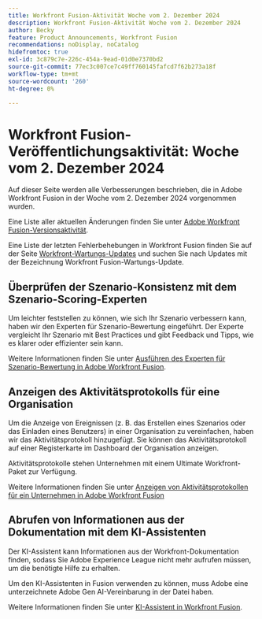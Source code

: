 ```yaml
---
title: Workfront Fusion-Aktivität Woche vom 2. Dezember 2024
description: Workfront Fusion-Aktivität Woche vom 2. Dezember 2024
author: Becky
feature: Product Announcements, Workfront Fusion
recommendations: noDisplay, noCatalog
hidefromtoc: true
exl-id: 3c879c7e-226c-454a-9ead-01d0e7370bd2
source-git-commit: 77ec3c007ce7c49ff760145fafcd7f62b273a18f
workflow-type: tm+mt
source-wordcount: '260'
ht-degree: 0%

---
```


# Workfront Fusion-Veröffentlichungsaktivität: Woche vom 2. Dezember 2024

Auf dieser Seite werden alle Verbesserungen beschrieben, die in Adobe Workfront Fusion in der Woche vom 2. Dezember 2024 vorgenommen wurden.

Eine Liste aller aktuellen Änderungen finden Sie unter [Adobe Workfront Fusion-Versionsaktivität](/help/workfront-fusion/fusion-product-releases/fusion-release-activity.md).

Eine Liste der letzten Fehlerbehebungen in Workfront Fusion finden Sie auf der Seite [Workfront-Wartungs-Updates](https://experienceleague.adobe.com/docs/workfront-known-issues/releases/current-updates.html) und suchen Sie nach Updates mit der Bezeichnung Workfront Fusion-Wartungs-Update.

## Überprüfen der Szenario-Konsistenz mit dem Szenario-Scoring-Experten

Um leichter feststellen zu können, wie sich Ihr Szenario verbessern kann, haben wir den Experten für Szenario-Bewertung eingeführt. Der Experte vergleicht Ihr Szenario mit Best Practices und gibt Feedback und Tipps, wie es klarer oder effizienter sein kann.

Weitere Informationen finden Sie unter [Ausführen des Experten für Szenario-Bewertung in Adobe Workfront Fusion](/help/workfront-fusion/manage-scenarios/run-scenario-scoring.md).

## Anzeigen des Aktivitätsprotokolls für eine Organisation

Um die Anzeige von Ereignissen (z. B. das Erstellen eines Szenarios oder das Einladen eines Benutzers) in einer Organisation zu vereinfachen, haben wir das Aktivitätsprotokoll hinzugefügt. Sie können das Aktivitätsprotokoll auf einer Registerkarte im Dashboard der Organisation anzeigen.

Aktivitätsprotokolle stehen Unternehmen mit einem Ultimate Workfront-Paket zur Verfügung.

Weitere Informationen finden Sie unter [Anzeigen von Aktivitätsprotokollen für ein Unternehmen in Adobe Workfront Fusion](/help/workfront-fusion/set-up-and-manage-workfront-fusion/set-up-and-manage-orgs-and-teams/set-up-orgs-teams-and-users/view-activity-logs-for-an-org.md)

## Abrufen von Informationen aus der Dokumentation mit dem KI-Assistenten

Der KI-Assistent kann Informationen aus der Workfront-Dokumentation finden, sodass Sie Adobe Experience League nicht mehr aufrufen müssen, um die benötigte Hilfe zu erhalten.

Um den KI-Assistenten in Fusion verwenden zu können, muss Adobe eine unterzeichnete Adobe Gen AI-Vereinbarung in der Datei haben.

Weitere Informationen finden Sie unter [KI-Assistent in Workfront Fusion](/help/workfront-fusion/manage-scenarios/fusion-ai-assistant.md).
